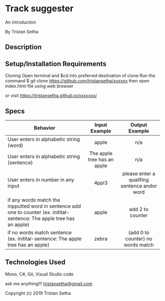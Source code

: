 # Track suggester

An introduction

By Tristan Setha

## Description



## Setup/Installation Requirements

Cloning
Open terminal and $cd into preferred destination of clone
Run the command $ git clone https://github.com/tristansetha/xxxxxx
then  open index.html file using web browser

or visit https://tristansetha.github.io/xxxxxxx/

## Specs

|   Behavior                          | Input Example | Output Example |
| ------------------------------------|:-------------:| :-------------:|
|  User enters in alphabetic string (word) | apple |  n/a  |
|  User enters in alphabetic string (sentence) | The apple tree has an apple| n/a |
|  User enters in number in any input | 4ppl3 | please enter a qualifing sentence andor word |
|  if any words match the inpputted word in sentence add one to counter (ex. initital-sentence: The apple tree has an apple) | apple | add 2 to counter |
|  if no words match sentence (ex. initital-sentence: The apple tree has an apple) |  zebra | (add 0 to counter) no words match |


## Technologies Used

Mono, C#, Git, Visual Studio code

ask me anything!!! tristansetha@gmail.com

Copyright (c) 2019 Tristan Setha